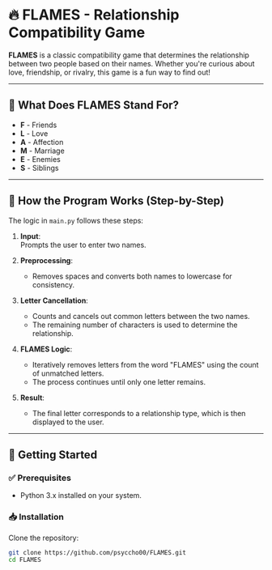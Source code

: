 # 🔥 FLAMES - Relationship Compatibility Game

**FLAMES** is a classic compatibility game that determines the relationship between two people based on their names. Whether you're curious about love, friendship, or rivalry, this game is a fun way to find out!

---

## 📜 What Does FLAMES Stand For?

- **F** - Friends
- **L** - Love
- **A** - Affection
- **M** - Marriage
- **E** - Enemies
- **S** - Siblings

---

## 🧠 How the Program Works (Step-by-Step)

The logic in `main.py` follows these steps:

1. **Input**:  
   Prompts the user to enter two names.

2. **Preprocessing**:
   - Removes spaces and converts both names to lowercase for consistency.

3. **Letter Cancellation**:
   - Counts and cancels out common letters between the two names.
   - The remaining number of characters is used to determine the relationship.

4. **FLAMES Logic**:
   - Iteratively removes letters from the word "FLAMES" using the count of unmatched letters.
   - The process continues until only one letter remains.

5. **Result**:
   - The final letter corresponds to a relationship type, which is then displayed to the user.

---

## 🚀 Getting Started

### ✅ Prerequisites

- Python 3.x installed on your system.

### 📥 Installation

Clone the repository:

```bash
git clone https://github.com/psyccho00/FLAMES.git
cd FLAMES

